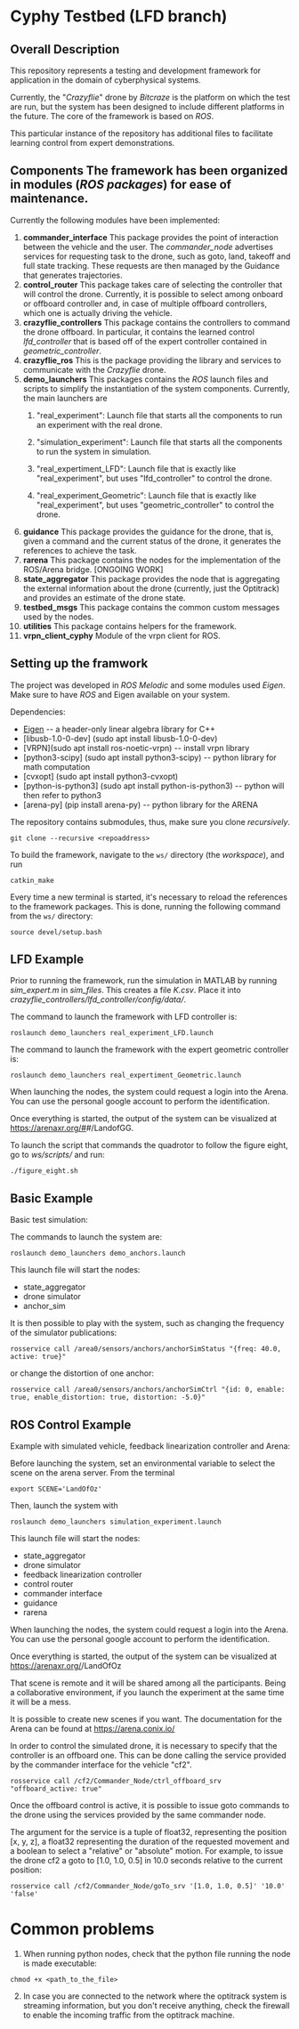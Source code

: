 # Cyphy Testbed (LFD branch)

## Overall Description
This repository represents a testing and development framework for application in the domain of cyberphysical systems. 

Currently, the "*Crazyflie*" drone by *Bitcraze* is the platform on which the test are run, but the system has been designed to include different platforms in the future. 
The core of the framework is based on *ROS*.

This particular instance of the repository has additional files to facilitate learning control from expert demonstrations.

## Components The framework has been organized in modules (*ROS packages*) for ease of maintenance.

Currently the following modules have been implemented:

1. **commander_interface**
This package provides the point of interaction between the vehicle and the user. The *commander\_node* advertises services for requesting task to the drone, such as goto, land, takeoff and full state tracking.
These requests are then managed by the Guidance that generates trajectories.
2. **control_router**
This package takes care of selecting the controller that will control the drone. Currently, it is possible to select among onboard or offboard controller and, in case of multiple offboard controllers, which one is actually driving the vehicle.
3. **crazyflie_controllers**
This package contains the controllers to command the drone offboard. In particular, it contains the learned control *lfd\_controller* that is based off of the expert controller contained in *geometric_controller*.
3. **crazyflie_ros**
This is the package providing the library and services to communicate with the *Crazyflie* drone.
4. **demo_launchers**
This packages contains the *ROS* launch files and scripts to simplify the instantiation of the system components.
Currently, the main launchers are
    1. "real_experiment": Launch file that starts all the components to run an experiment with the real drone.

    2. "simulation_experiment": Launch file that starts all the components to run the system in simulation. 
    
    3. "real_expertiment_LFD": Launch file that is exactly like "real_experiment", but uses "lfd_controller" to control the drone.
    
    4. "real_experiment_Geometric": Launch file that is exactly like "real_experiment", but uses "geometric_controller" to control the drone.
5. **guidance**
This package provides the guidance for the drone, that is, given a command and the current status of the drone, it generates the references to achieve the task. 
6. **rarena**
This package contains the nodes for the implementation of the ROS/Arena bridge. [ONGOING WORK]
7. **state_aggregator**
This package provides the node that is aggregating the external information about the drone (currently, just the Optitrack) and provides an estimate of the drone state.
8. **testbed_msgs**
This package contains the common custom messages used by the nodes.
9. **utilities**
This package contains helpers for the framework.
10. **vrpn_client_cyphy**
Module of the vrpn client for ROS.


## Setting up the framwork
The project was developed in *ROS Melodic* and some modules used *Eigen*. Make sure to have *ROS* and Eigen available on your system. 

Dependencies:
- [Eigen](https://eigen.tuxfamily.org) -- a header-only linear algebra library for C++
- [libusb-1.0-0-dev] (sudo apt install libusb-1.0-0-dev)
- [VRPN](sudo apt install ros-noetic-vrpn) -- install vrpn library
- [python3-scipy] (sudo apt install python3-scipy) -- python library for math computation
- [cvxopt] (sudo apt install python3-cvxopt) 
- [python-is-python3] (sudo apt install python-is-python3) -- python will then refer to python3
- [arena-py] (pip install arena-py) -- python library for the ARENA


The repository contains submodules, thus, make sure you clone *recursively*.
```
git clone --recursive <repoaddress>
```

To build the framework, navigate to the `ws/` directory (the _workspace_), and run
```
catkin_make
```

Every time a new terminal is started, it's necessary to reload the references to the framework packages. This is done, running the following command from the `ws/` directory:
```
source devel/setup.bash
```

## LFD Example

Prior to running the framework, run the simulation in MATLAB by running *sim\_expert.m* in *sim\_files*. This creates a file *K.csv*. Place it into *crazyflie\_controllers/lfd_controller/config/data/*.

The command to launch the framework with LFD controller is:
```
roslaunch demo_launchers real_experiment_LFD.launch
```
The command to launch the framework with the expert geometric controller is:
```
roslaunch demo_launchers real_expertiment_Geometric.launch
```
When launching the nodes, the system could request a login into the Arena. You can use the personal google account to perform the identification.

Once everything is started, the output of the system can be visualized at https://arenaxr.org/#<yourusername>#/LandofGG.

To launch the script that commands the quadrotor to follow the figure eight, go to *ws/scripts/* and run:
```
./figure_eight.sh
```

## Basic Example
Basic test simulation:

The commands to launch the system are:
```
roslaunch demo_launchers demo_anchors.launch
```
This launch file will start the nodes: 
- state_aggregator 
- drone simulator
- anchor_sim 

It is then possible to play with the system, such as changing the frequency of the simulator publications:
```
rosservice call /area0/sensors/anchors/anchorSimStatus "{freq: 40.0, active: true}"
```
or change the distortion of one anchor:
```
rosservice call /area0/sensors/anchors/anchorSimCtrl "{id: 0, enable: true, enable_distortion: true, distortion: -5.0}"
```


## ROS Control Example
Example with simulated vehicle, feedback linearization controller and Arena:

Before launching the system, set an environmental variable to select the scene on the arena server. From the terminal 
```
export SCENE='LandOfOz'
```

Then, launch the system with
```
roslaunch demo_launchers simulation_experiment.launch
```
This launch file will start the nodes: 
- state_aggregator 
- drone simulator
- feedback linearization controller
- control router 
- commander interface 
- guidance
- rarena

When launching the nodes, the system could request a login into the Arena. You can use the personal google account to perform the identification.

Once everything is started, the output of the system can be visualized at https://arenaxr.org/<yourusername>/LandOfOz

That scene is remote and it will be shared among all the participants. Being a collaborative environment, if you launch the experiment at the same time it will be a mess. 

It is possible to create new scenes if you want. The documentation for the Arena can be found at https://arena.conix.io/

In order to control the simulated drone, it is necessary to specify that the controller is an offboard one.
This can be done calling the service provided by the commander interface for the vehicle "cf2".
```
rosservice call /cf2/Commander_Node/ctrl_offboard_srv "offboard_active: true"
```

Once the offboard control is active, it is possible to issue goto commands to the drone using the services provided by the same commander node.

The argument for the service is a tuple of float32, representing the position [x, y, z], a float32 representing the duration of the requested movement and a boolean to select a "relative" or "absolute" motion. 
For example, to issue the drone cf2 a goto to [1.0, 1.0,  0.5] in 10.0 seconds relative to the current position: 
```
rosservice call /cf2/Commander_Node/goTo_srv '[1.0, 1.0, 0.5]' '10.0' 'false'
```

# Common problems
1. When running python nodes, check that the python file running the node is made executable: 
```
chmod +x <path_to_the_file>
```

2. In case you are connected to the network where the optitrack system is streaming information, but you don't receive anything, check the firewall to enable the incoming traffic from the optitrack machine.

